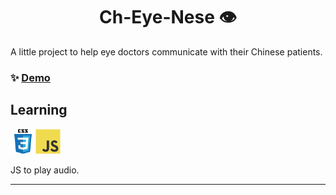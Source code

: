 <h1 align="center">Ch-Eye-Nese 👁️ </h1>


A little project to help eye doctors communicate with their Chinese patients.

### ✨ [Demo](https://weepotty.github.io/chinese/)

## Learning

<img src="https://raw.githubusercontent.com/devicons/devicon/master/icons/css3/css3-original-wordmark.svg" alt="css3" width="40" height="40"/><img src="https://raw.githubusercontent.com/devicons/devicon/master/icons/javascript/javascript-original.svg" alt="javascript" width="40" height="40"/>

JS to play audio.

---

